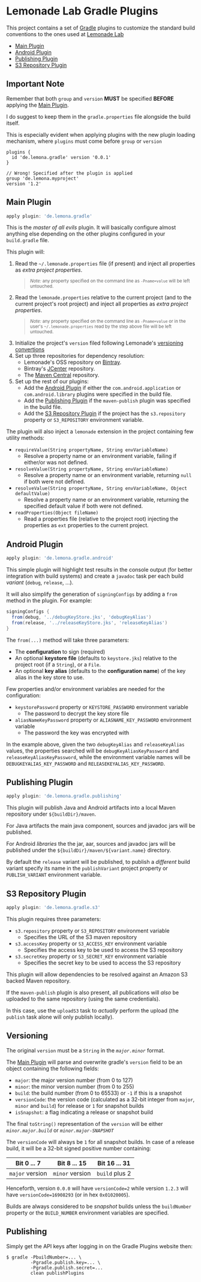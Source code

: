 Lemonade Lab Gradle Plugins
===========================

This project contains a set of [Gradle](http://gradle.org/) plugins to
customize the standard build conventions to the ones used at
[Lemonade Lab](http://lemona.de/)

* [Main Plugin](#main-plugin)
* [Android Plugin](#android-plugin)
* [Publishing Plugin](#publishing-plugin)
* [S3 Repository Plugin](#s3-repository-plugin)


Important Note
--------------

Remember that both `group` and `version` **MUST** be specified **BEFORE**
applying the [Main Plugin](#main-plugin).

I do suggest to keep them in the `gradle.properties` file alongside the build
itself.

This is especially evident when applying plugins with the new plugin loading
mechanism, where `plugins` must come before `group` or `version`

```
plugins {
  id 'de.lemona.gradle' version '0.0.1'
}

// Wrong! Specified after the plugin is applied
group 'de.lemona.myproject'
version '1.2'
```


Main Plugin
-----------

```groovy
apply plugin: 'de.lemona.gradle'
```

This is the _master of all evils_ plugin. It will basically configure almost
anything else depending on the other plugins configured in your `build.gradle`
file.

This plugin will:

1. Read the `~/.lemonade.properties` file (if present) and inject all properties
   as _extra project properties_.
   > <small>_Note:_ any property specified on the command line as `-Pname=value`
   > will be left untouched.</small>
2. Read the `lemonade.properties` relative to the current project (and to the
   current project's root project) and inject all properties as _extra project
   properties_.
   > <small>_Note:_ any property specified on the command line as `-Pname=value`
   > or in the user's `~/.lemonade.properties` read by the step above file will
   > be left untouched.</small>
3. Initialize the project's `version` filed following Lemonade's
   [versioning convertions](#versioning)
4. Set up three repositories for dependency resolution:
   * Lemonade's OSS repository on [Bintray](https://bintray.com/lemonade/maven).
   * Bintray's [JCenter](https://bintray.com/lemonade/maven) repository.
   * The [Maven Central](http://search.maven.org/) repository.
5. Set up the rest of our plugins:
   * Add the [Android Plugin](#android-plugin) if either the
     `com.android.application` or `com.android.library` plugins were specified
     in the build file.
   * Add the [Publishing Plugin](#publishing-plugin) if the `maven-publish`
     plugin was specified in the build file.
   * Add the [S3 Repository Plugin](#s3-repository-plugin) if the project has
     the `s3.repository` property or `S3_REPOSITORY` environment variable.

The plugin will also inject a `lemonade` extension in the project containing
few utility methods:

* `requireValue(String propertyName, String envVariableName)`
  * Resolve a property name or an environment variable, failing if either/or
    was not defined.
* `resolveValue(String propertyName, String envVariableName)`
  * Resolve a property name or an environment variable, returning `null` if
    both were not defined.
* `resolveValue(String propertyName, String envVariableName, Object defaultValue)`
  * Resolve a property name or an environment variable, returning the specified
    default value if both were not defined.
* `readProperties(Object fileName)`
  * Read a properties file (relative to the project root) injecting the
    properties as `ext` properties to the current project.


Android Plugin
--------------

```groovy
apply plugin: 'de.lemona.gradle.android'
```

This simple plugin will highlight test results in the console output (for
better integration with build systems) and create a `javadoc` task per each
build _variant_ (`debug`, `release`, ...).

It will also simplify the generation of `signingConfigs` by adding a `from`
method in the plugin. For example:

```groovy
signingConfigs {
  from(debug, '../debugKeyStore.jks', 'debugKeyAlias')
  from(release, '../releaseKeyStore.jks', 'releaseKeyAlias')
}
```

The `from(...)` method will take three parameters:

* The **configuration** to sign (required)
* An optional **keystore file** (defaults to `keystore.jks`) relative to the
  project root (if a `String`), or a `File`.
* An optional **key alias** (defaults to the **configuration name**) of the
  key alias in the key store to use.

Few properties and/or environment variables are needed for the configuration:

* `keystorePassword` property or `KEYSTORE_PASSWORD` environment variable
  * The password to decrypt the key store file
* `aliasNameKeyPassword` property or `ALIASNAME_KEY_PASSWORD` environment variable
  * The password the key was encrypted with

In the example above, given the two `debugKeyAlias` and `releaseKeyAlias`
values, the properties searched will be `debugKeyAliasKeyPassword` and
`releaseKeyAliasKeyPassword`, while the environment variable names will be
`DEBUGKEYALIAS_KEY_PASSWORD` and `RELEASEKEYALIAS_KEY_PASSWORD`.



Publishing Plugin
-----------------

```groovy
apply plugin: 'de.lemona.gradle.publishing'
```

This plugin will publish Java and Android artifacts into a local Maven
repository under `${buildDir}/maven`.

For Java artifacts the main java component, sources and javadoc jars will
be published.

For Android _libraries_ the the jar, aar, sources and javadoc jars will be
published under the `${buildDir}/maven/${variant.name}` directory.

By default the `release` variant will be published, to publish a _different_
build variant specify its name in the `publishVariant` project property or
`PUBLISH_VARIANT` environment variable.


S3 Repository Plugin
--------------------

```groovy
apply plugin: 'de.lemona.gradle.s3'
```

This plugin requires three parameters:

* `s3.repository` property or `S3_REPOSITORY` environment variable
  * Specifies the URL of the S3 maven repository
* `s3.accessKey` property or `S3_ACCESS_KEY` environment variable
  * Specifies the access key to be used to access the S3 repository
* `s3.secretKey` property or `S3_SECRET_KEY` environment variable
  * Specifies the secret key to be used to access the S3 repository

This plugin will allow dependencies to be resolved against an Amazon S3
backed Maven repository.

If the `maven-publish` plugin is also present, all publications will *also*
be uploaded to the same repository (using the same credentials).

In this case, use the `uploadS3` task to _actually_ perform the upload (the
`publish` task alone will only publish locally).


Versioning
----------

The original `version` must be a `String` in the _`major.minor`_ format.

The [Main Plugin](#main-plugin) will parse and overwrite gradle's `version`
field to be an object containing the following fields:

* `major`: the major version number (from 0 to 127)
* `minor`: the minor version number (from 0 to 255)
* `build`: the build number (from 0 to 65533) or `-1` if this is a snapshot
* `versionCode`: the version code (calculated as a 32-bit integer from `major`,
  `minor` and `build`) for release or `1` for snapshot builds
* `isSnapshot`: a flag indicating a release or snapshot build

The final `toString()` representation of the `version` will be either
_`minor.major.build`_ or _`minor.major-SNAPSHOT`_

The `versionCode` will always be `1` for all snapshot builds. In case of a
release build, it will be a 32-bit signed positive number containing:

|   Bit 0 ... 7   |   Bit 8 ... 15   |  Bit 16 ... 31  |
|:---------------:|:----------------:|:---------------:|
| `major` version | `minor`  version | `build`  plus 2 |

Henceforth, version `0.0.0` will have `versionCode=2` while version `1.2.3`
will have `versionCode=16908293` (or in hex `0x01020005`).

Builds are always considered to be _snapshot_ builds unless the `buildNumber`
property or the `BUILD_NUMBER` environment variables are specified.

Publishing
----------

Simply get the API keys after logging in on the Gradle Plugins website then:

```console
$ gradle -PbuildNumber=... \
         -Pgradle.publish.key=... \
         -Pgradle.publish.secret=...
         clean publishPlugins
```
